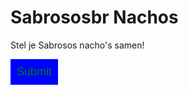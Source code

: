<head>
  <title>Sabrosos Nachos</title>
  <style>
   div {
  background-image: url('img_girl.jpg');
}
    input {
      border: 0;
      padding: 10px;
      font-size: 18px;
    }
    input[type="submit"] {
      background: blue;
      color: green;
    }
  </style>
</head>
<body>
  <h1>Sabrososbr Nachos</h1>
  <p>Stel je Sabrosos nacho's samen!</p>
  <input type="submit" placeholder="Bestellen">
</body>

